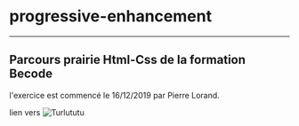 # progressive-enhancement
--------------------------

## Parcours prairie Html-Css de la formation Becode

l'exercice est commencé le 16/12/2019 par Pierre Lorand.

lien vers ![**Turlututu**](https://pierre014.github.io/progressive-enhancement/)
